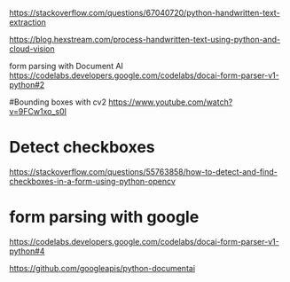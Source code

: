 https://stackoverflow.com/questions/67040720/python-handwritten-text-extraction

https://blog.hexstream.com/process-handwritten-text-using-python-and-cloud-vision

form parsing with Document AI
https://codelabs.developers.google.com/codelabs/docai-form-parser-v1-python#2

#Bounding boxes with cv2
https://www.youtube.com/watch?v=9FCw1xo_s0I


# Detect checkboxes
https://stackoverflow.com/questions/55763858/how-to-detect-and-find-checkboxes-in-a-form-using-python-opencv

# form parsing with google

https://codelabs.developers.google.com/codelabs/docai-form-parser-v1-python#4


https://github.com/googleapis/python-documentai
